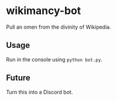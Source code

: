 # wikimancy-bot

Pull an omen from the divinity of Wikipedia.

## Usage

Run in the console using `python bot.py`.

## Future

Turn this into a Discord bot.
